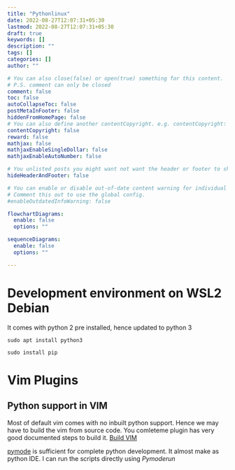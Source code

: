 ```yaml
---
title: "Pythonlinux"
date: 2022-08-27T12:07:31+05:30
lastmod: 2022-08-27T12:07:31+05:30
draft: true
keywords: []
description: ""
tags: []
categories: []
author: ""

# You can also close(false) or open(true) something for this content.
# P.S. comment can only be closed
comment: false
toc: false
autoCollapseToc: false
postMetaInFooter: false
hiddenFromHomePage: false
# You can also define another contentCopyright. e.g. contentCopyright: "This is another copyright."
contentCopyright: false
reward: false
mathjax: false
mathjaxEnableSingleDollar: false
mathjaxEnableAutoNumber: false

# You unlisted posts you might want not want the header or footer to show
hideHeaderAndFooter: false

# You can enable or disable out-of-date content warning for individual post.
# Comment this out to use the global config.
#enableOutdatedInfoWarning: false

flowchartDiagrams:
  enable: false
  options: ""

sequenceDiagrams: 
  enable: false
  options: ""

---
```


<!--more-->

# Development environment on WSL2 Debian

It comes with python 2 pre installed, hence updated to python 3
```shell
sudo apt install python3

sudo install pip

```


# Vim Plugins
## Python support in VIM
Most of default vim comes with no inbuilt python support. Hence we may have to 
build the vim from source code. You comleteme plugin has very good documented 
steps to build it.
[Build VIM](https://github.com/ycm-core/YouCompleteMe/wiki/Building-Vim-from-source)


[pymode](https://github.com/python-mode/python-mode) is sufficient for complete
python development. It almost make as python IDE. I can run the scripts directly
using *Pymoderun* 


